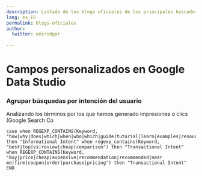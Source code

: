```yaml
---
description: Listado de los blogs oficiales de los principales buscadores
lang: es_ES
permalink: blogs-oficiales
author:
  twitter: emirodgar
  
---
```


# Campos personalizados en Google Data Studio

### Agrupar búsquedas por intención del usuario

Analizando los términos por los que hemos generado impresiones o clics (Google Search Co

    case when REGEXP_CONTAINS(Keyword, "how|why|does|which|when|who|which|guide|tutorial|learn|examples|resource|ideas|tips") then "Informational Intent" when regexp_contains(Keyword, "best|top|vs|review|cheap|comparison") then "Transactional Intent" when REGEXP_CONTAINS(Keyword, "Buy|price|cheap|expensive|recommendation|recommended|near me|firm|coupon|order|purchase|pricing") then "Transactional Intent" END

<!--stackedit_data:
eyJoaXN0b3J5IjpbNjM4MDYzNjAzXX0=
-->